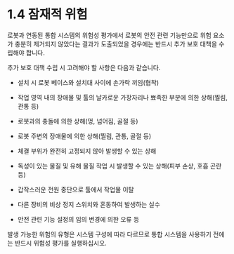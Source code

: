 # 1.4 잠재적 위험

로봇과 연동된 통합 시스템의 위험성 평가에서 로봇의 안전 관련 기능만으로 위험 요소가 충분히 제거되지 않았다는 결과가 도출되었을 경우에는 반드시 추가 보호 대책을 수립해야 합니다.

추가 보호 대책 수립 시 고려해야 할 사항은 다음과 같습니다.

* 설치 시 로봇 베이스와 설치대 사이에 손가락 끼임\(협착\)

* 작업 영역 내의 장애물 및 툴의 날카로운 가장자리나 뾰족한 부분에 의한 상해\(찔림, 관통 등\)

* 로봇과의 충돌에 의한 상해\(멍, 넘어짐, 골절 등\)

* 로봇 주변의 장애물에 의한 상해\(찔림, 관통, 골절 등\)

* 체결 부위가 완전히 고정되지 않아 발생할 수 있는 상해

* 독성이 있는 물질 및 유해 물질 작업 시 발생할 수 있는 상해\(피부 손상, 호흡 곤란 등\)

* 갑작스러운 전원 중단으로 툴에서 작업물 이탈

* 다른 장비의 비상 정지 스위치와 혼동하여 발생하는 실수

* 안전 관련 기능 설정의 임의 변경에 의한 오류 등

발생 가능한 위험의 유형은 시스템 구성에 따라 다르므로 통합 시스템을 사용하기 전에는 반드시 위험성 평가를 실행하십시오.



